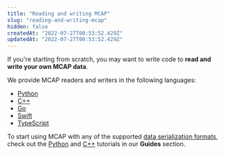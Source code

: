 ```yaml
---
title: "Reading and writing MCAP"
slug: "reading-and-writing-mcap"
hidden: false
createdAt: "2022-07-27T00:53:52.429Z"
updatedAt: "2022-07-27T00:53:52.429Z"
---
```

If you're starting from scratch, you may want to write code to **read and write your own MCAP data**. 

We provide MCAP readers and writers in the following languages:
- [Python](https://github.com/foxglove/mcap/tree/main/python)
- [C++](https://github.com/foxglove/mcap/tree/main/cpp)
- [Go](https://github.com/foxglove/mcap/tree/main/go)
- [Swift](https://github.com/foxglove/mcap/tree/main/swift)
- [TypeScript](https://github.com/foxglove/mcap/tree/main/typescript)

To start using MCAP with any of the supported [data serialization formats](doc:supported-data-serialization-formats), check out the [Python](doc:reading-mcap-files) and [C++](doc:writing-mcap-files) tutorials in our **Guides** section.